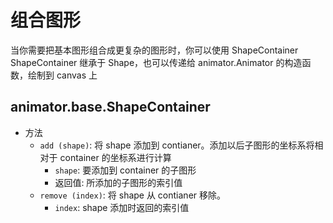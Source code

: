 # 组合图形

当你需要把基本图形组合成更复杂的图形时，你可以使用 ShapeContainer  
ShapeContainer 继承于 Shape，也可以传递给 animator.Animator 的构造函数，绘制到 canvas 上

## animator.base.ShapeContainer
* 方法
    * `add (shape)`: 将 shape 添加到 contianer。添加以后子图形的坐标系将相对于 container 的坐标系进行计算
        * `shape`: 要添加到 container 的子图形
        * 返回值: 所添加的子图形的索引值
    * `remove (index)`: 将 shape 从 contianer 移除。
        * `index`: shape 添加时返回的索引值
